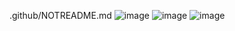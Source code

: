 .github/NOTREADME.md
![image](https://github.com/user-attachments/assets/76f09e96-bc49-45e6-b155-fc908d6c7200)
![image](https://github.com/user-attachments/assets/a31b7086-d43c-4d67-aacc-6b9004a20288)
![image](https://github.com/user-attachments/assets/15dd56d1-49f3-46dc-a038-657e6925da80)
